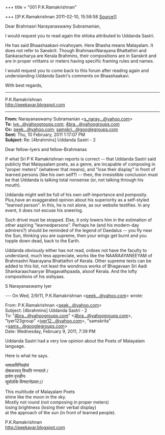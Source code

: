 +++
title = "001 P.K.Ramakrishnan"

+++
[[P.K.Ramakrishnan	2011-02-10, 15:59:58 [Source](https://groups.google.com/g/samskrita/c/X-YpWgqrJWw)]]



Dear Brahmasri Narayanaswamy Subramanian,

  

I would request you to read again the shloka attributed to Uddanda Sastri.

  

He has said Bhaashaakavi-nivahoyam. Here Bhasha means Malayalam. It does not refer to Sanskrit. Though BrahmasriNarayana Bhattathiri and Sankaracharya are Kerala Brahmins, their compositions are in Sanskrit and are in proper vrittams or meters having specific framing rules and names.

  

I would request you to come back to this forum after reading again and understanding Uddanda Sastri's comments on Bhaashaakavi.

  

With best regards,

  

----------------------------------

P.K.Ramakrishnan  
<http://peekayar.blogspot.com>

  

  

------------------------------------------------------------------------

**From:** Narayanaswamy Subramanian \<[s_naray...@yahoo.com]()\>  
**To:** [iye...@yahoogroups.com](); [4bra...@yahoogroups.com]()  
**Cc:** [peek...@yahoo.com](); [samskri...@googlegroups.com]()  
**Sent:** Thu, 10 February, 2011 1:17:07 PM  
**Subject:** Re: \[4brahmins\] Uddanda Sastri - 2  
  
Dear fellow-Iyers and fellow-Brahmanas  
  
If what Sri P K Ramakrishnan reports is correct -- that Uddanda Sastri said publicly that Malayaalam poets, as a genre, are incapable of composing in "proper meters" (whatever that means), and "lose their display" in front of learned persons (like his own self?) -- then, the irresistible conclusion must be that Uddanda is talking total nonsense (or, not talking through his mouth).  
  
Uddanda might well be full of his own self-importance and pomposity.
Plus,have an exaggerated opinion about his superiority as a self-styled "learned person". In this, he is not alone, as our website testifies.
In any event, it does not excuse his sneering.  
  
Such drivel must be stopped. Else, it only lowers him in the estimation of other aspiring "learnedpersons". Perhaps he (and his modern-day admirers?) should be reminded of the legend of Daedalus -- you fly near the Sun, thinking you are supreme, then your wings get burnt and you topple down dead, back to the Earth.  
  
Uddanda obviously either has not read, ordoes not have the faculty to understand, much less appreciate, works like the NAARAAYANEEYAM of Brahmashri Naarayana Bhattathiri of Kerala. Other supreme texts can be added to this list, not least the wondrous works of Bhagavaan Sri Aadi Shankaraachaaryar Bhagavathpaada, alsoof Kerala. And the lofty compositions of his sishyaas.  
  
S Narayanaswamy Iyer  
  
--- On Wed, 2/9/11, P.K.Ramakrishnan \<[peek...@yahoo.com]()\> wrote:

  
  
From: P.K.Ramakrishnan \<[peek...@yahoo.com]()\>  
Subject: \[4brahmins\] Uddanda Sastri - 2  
To: "[4bra...@yahoogroups.com]()" \<[4bra...@yahoogroups.com]()\>, "Iyer123group" \<[iyer12...@yahoo.com]()\>, "samskrita" \<[sams...@googlegroups.com]()\>  
Date: Wednesday, February 9, 2011, 7:39 PM  
  
Uddanda Sastri had a very low opinion about the Poets of Malayalam language.  
  
Here is what he says.  
  
भाषाकविनिवहोयं  
दोषाकरवत् विभाति गगनतले /  
प्रायेण वृत्तहीनः  
सूर्यालोके विनष्टगोप्रसर://  
  
This multitude of Malayalam Poets  
shine like the moon in the sky.  
Mostly not round (not composing in proper meters)  
losing brightness (losing their verbal display)  
at the approach of the sun (in front of learned people).  

P.K.Ramakrishnan  
<http://peekayar.blogspot.com>  
  
  
  

  

